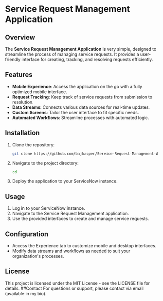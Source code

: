 # Service Request Management Application

## Overview

The **Service Request Management Application** is very simple, designed to streamline the process of managing service requests. It provides a user-friendly interface for creating, tracking, and resolving requests efficiently.

## Features

- **Mobile Experience**: Access the application on the go with a fully optimized mobile interface.
- **Request Tracking**: Keep track of service requests from submission to resolution.
- **Data Streams**: Connects various data sources for real-time updates.
- **Custom Screens**: Tailor the user interface to fit specific needs.
- **Automated Workflows**: Streamline processes with automated logic.

## Installation

1. Clone the repository:
   ```bash
   git clone https://github.com/bajkacper/Service-Request-Management-Application
   ```
2. Navigate to the project directory:
    ```bash
    cd 
    ```
3. Deploy the application to your ServiceNow instance.

## Usage
1. Log in to your ServiceNow instance.
2. Navigate to the Service Request Management application.
3. Use the provided interfaces to create and manage service requests.
## Configuration
- Access the Experience tab to customize mobile and desktop interfaces.
- Modify data streams and workflows as needed to suit your organization's processes.
## License
This project is licensed under the MIT License - see the LICENSE file for details.
##Contact
For questions or support, please contact via email (available in my bio).
